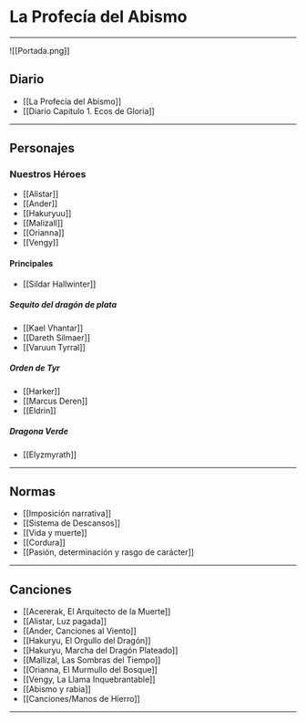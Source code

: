 # La Profecía del Abismo
---
![[Portada.png]]
## **Diario**
- [[La Profecía del Abismo]]
- [[Diario Capitulo 1. Ecos de Gloria]]

---
## **Personajes**
### **Nuestros Héroes**
- [[Alistar]]
- [[Ander]]
- [[Hakuryuu]]
- [[Malizall]]
- [[Orianna]]
- [[Vengy]]

#### **Principales**
- [[Sildar Hallwinter]]

##### **Sequito del dragón de plata**
- [[Kael Vhantar]]
- [[Dareth Silmaer]]
- [[Varuun Tyrral]]
##### **Orden de Tyr**
- [[Harker]]
- [[Marcus Deren]]
- [[Eldrin]]
##### **Dragona Verde**
- [[Elyzmyrath]]

---
## **Normas** 
- [[Imposición narrativa]]
- [[Sistema de Descansos]]
- [[Vida y muerte]]
- [[Cordura]]
- [[Pasión, determinación y rasgo de carácter]]

---
## **Canciones**

- [[Acererak, El Arquitecto de la Muerte]]
- [[Alistar, Luz pagada]]
- [[Ander, Canciones al Viento]]
- [[Hakuryu, El Orgullo del Dragón]]
- [[Hakuryu, Marcha del Dragón Plateado]]
- [[Mallizal, Las Sombras del Tiempo]]
- [[Orianna, El Murmullo del Bosque]]
- [[Vengy, La Llama Inquebrantable]]
- [[Abismo y rabia]]
- [[Canciones/Manos de Hierro]]

---

